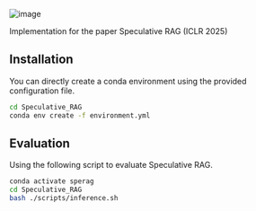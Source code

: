 ![image](https://github.com/user-attachments/assets/eb1baddd-4903-431e-b352-44d5d57784d2)

Implementation for the paper Speculative RAG (ICLR 2025)

## Installation
You can directly create a conda environment using the provided configuration file.
```bash
cd Speculative_RAG
conda env create -f environment.yml
```

## Evaluation
Using the following script to evaluate Speculative RAG.
```bash
conda activate sperag
cd Speculative_RAG
bash ./scripts/inference.sh
```
